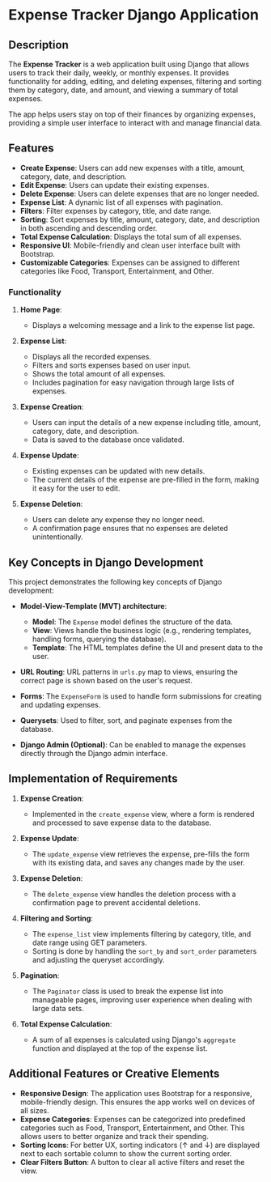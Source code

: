 # Expense Tracker Django Application

## Description

The **Expense Tracker** is a web application built using Django that allows users to track their daily, weekly, or monthly expenses. It provides functionality for adding, editing, and deleting expenses, filtering and sorting them by category, date, and amount, and viewing a summary of total expenses.

The app helps users stay on top of their finances by organizing expenses, providing a simple user interface to interact with and manage financial data.

## Features

- **Create Expense**: Users can add new expenses with a title, amount, category, date, and description.
- **Edit Expense**: Users can update their existing expenses.
- **Delete Expense**: Users can delete expenses that are no longer needed.
- **Expense List**: A dynamic list of all expenses with pagination.
- **Filters**: Filter expenses by category, title, and date range.
- **Sorting**: Sort expenses by title, amount, category, date, and description in both ascending and descending order.
- **Total Expense Calculation**: Displays the total sum of all expenses.
- **Responsive UI**: Mobile-friendly and clean user interface built with Bootstrap.
- **Customizable Categories**: Expenses can be assigned to different categories like Food, Transport, Entertainment, and Other.


### Functionality

1. **Home Page**:
   - Displays a welcoming message and a link to the expense list page.

2. **Expense List**:
   - Displays all the recorded expenses.
   - Filters and sorts expenses based on user input.
   - Shows the total amount of all expenses.
   - Includes pagination for easy navigation through large lists of expenses.

3. **Expense Creation**:
   - Users can input the details of a new expense including title, amount, category, date, and description.
   - Data is saved to the database once validated.

4. **Expense Update**:
   - Existing expenses can be updated with new details.
   - The current details of the expense are pre-filled in the form, making it easy for the user to edit.

5. **Expense Deletion**:
   - Users can delete any expense they no longer need.
   - A confirmation page ensures that no expenses are deleted unintentionally.

## Key Concepts in Django Development

This project demonstrates the following key concepts of Django development:

- **Model-View-Template (MVT) architecture**: 
  - **Model**: The `Expense` model defines the structure of the data.
  - **View**: Views handle the business logic (e.g., rendering templates, handling forms, querying the database).
  - **Template**: The HTML templates define the UI and present data to the user.
  
- **URL Routing**: URL patterns in `urls.py` map to views, ensuring the correct page is shown based on the user's request.
  
- **Forms**: The `ExpenseForm` is used to handle form submissions for creating and updating expenses.
  
- **Querysets**: Used to filter, sort, and paginate expenses from the database.
  
- **Django Admin (Optional)**: Can be enabled to manage the expenses directly through the Django admin interface.

## Implementation of Requirements

1. **Expense Creation**: 
   - Implemented in the `create_expense` view, where a form is rendered and processed to save expense data to the database.
  
2. **Expense Update**:
   - The `update_expense` view retrieves the expense, pre-fills the form with its existing data, and saves any changes made by the user.
  
3. **Expense Deletion**:
   - The `delete_expense` view handles the deletion process with a confirmation page to prevent accidental deletions.

4. **Filtering and Sorting**:
   - The `expense_list` view implements filtering by category, title, and date range using GET parameters.
   - Sorting is done by handling the `sort_by` and `sort_order` parameters and adjusting the queryset accordingly.

5. **Pagination**:
   - The `Paginator` class is used to break the expense list into manageable pages, improving user experience when dealing with large data sets.

6. **Total Expense Calculation**:
   - A sum of all expenses is calculated using Django's `aggregate` function and displayed at the top of the expense list.

## Additional Features or Creative Elements

- **Responsive Design**: The application uses Bootstrap for a responsive, mobile-friendly design. This ensures the app works well on devices of all sizes.
- **Expense Categories**: Expenses can be categorized into predefined categories such as Food, Transport, Entertainment, and Other. This allows users to better organize and track their spending.
- **Sorting Icons**: For better UX, sorting indicators (↑ and ↓) are displayed next to each sortable column to show the current sorting order.
- **Clear Filters Button**: A button to clear all active filters and reset the view.
